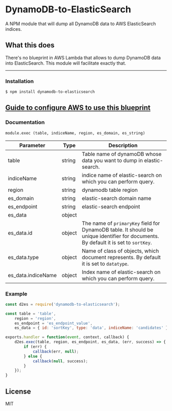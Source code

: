 # DynamoDB-to-ElasticSearch

A NPM module that will dump all DynamoDB data to AWS ElasticSearch indices.

## What this does

There's no blueprint in AWS Lambda that allows to dump DynamoDB data into ElasticSearch. This module will facilitate exactly that.

---

### Installation

```sh
$ npm install dynamodb-to-elasticsearch
```

## [Guide to configure AWS to use this blueprint](https://aws.amazon.com/blogs/compute/indexing-amazon-dynamodb-content-with-amazon-elasticsearch-service-using-aws-lambda)

### Documentation

`module.exec (table, indiceName, region, es_domain, es_string)`

| Parameter | Type | Description
| ------ | ------ | ------ |
| table | string | Table name of dynamoDB whose data you want to dump in elastic-search.
| indiceName | string | indice name of elastic-search on which you can perform query.
| region | string | dynamodb table region
| es_domain | string | elastic-search domain name
| es_endpoint | string | elastic-search endpoint
| es_data | object |
| es_data.id | object | The name of `primaryKey` field for DynamoDB table. It should be unique identifier for documents. By default it is set to `sortKey`. 
| es_data.type | object | Name of class of objects, which document represents. By default it is set to `datatype`.
| es_data.indiceName | object | Index name of elastic-search on which you can perform query.

### Example

```javascript
const d2es = require('dynamodb-to-elasticsearch');

const table = 'table',
	region = 'region',
	es_endpoint = 'es_endpoint_value',
	es_data = { id: 'sortKey', type: 'data', indiceName: 'candidates' }};

exports.handler = function(event, context, callback) {
	d2es.exec(table, region, es_endpoint, es_data, (err, success) => {
	    if (err) {
			callback(err, null);
		} else {
			callback(null, success);
		}
	});
}

```

License
----
MIT
